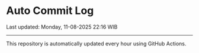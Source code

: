 # Auto Commit Log

Last updated: Monday, 11-08-2025 22:16 WIB

---

This repository is automatically updated every hour using GitHub Actions.
